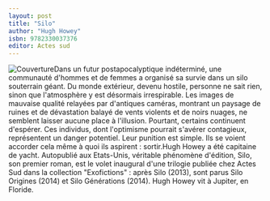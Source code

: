```yaml
---
layout: post
title: "Silo"
author: "Hugh Howey"
isbn: 9782330037376
editor: Actes sud
---
```


![Couverture](/img/9782330037376.jpg)Dans un futur postapocalyptique indéterminé, une communauté d'hommes et de femmes a organisé sa survie dans un silo souterrain géant. Du monde extérieur, devenu hostile, personne ne sait rien, sinon que l'atmosphère y est désormais irrespirable. Les images de mauvaise qualité relayées par d'antiques caméras, montrant un paysage de ruines et de dévastation balayé de vents violents et de noirs nuages, ne semblent laisser aucune place à l'illusion.
Pourtant, certains continuent d'espérer. Ces individus, dont l'optimisme pourrait s'avérer contagieux, représentent un danger potentiel. Leur punition est simple. Ils se voient accorder cela même à quoi ils aspirent : sortir.Hugh Howey a été capitaine de yacht. Autopublié aux Etats-Unis, véritable phénomène d'édition, Silo, son premier roman, est le volet inaugural d'une trilogie publiée chez Actes Sud dans la collection "Exofictions" : après Silo (2013), sont parus Silo Origines (2014) et Silo Générations (2014). Hugh Howey vit à Jupiter, en Floride.